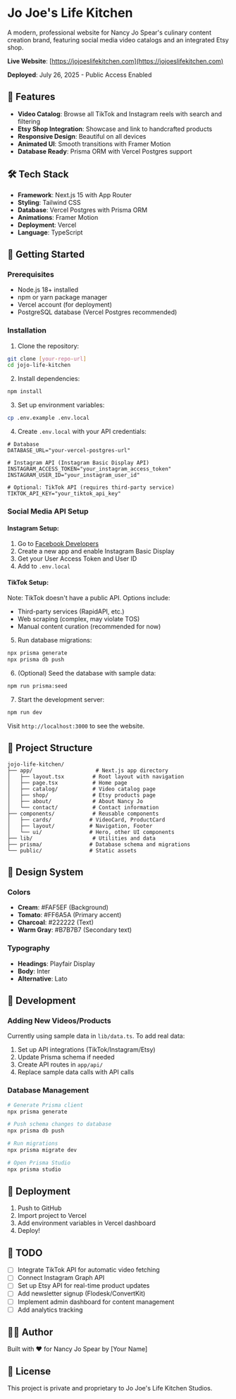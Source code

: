 # Jo Joe's Life Kitchen

A modern, professional website for Nancy Jo Spear's culinary content creation brand, featuring social media video catalogs and an integrated Etsy shop.

**Live Website**: [https://jojoeslifekitchen.com](https://jojoeslifekitchen.com)

**Deployed**: July 26, 2025 - Public Access Enabled

## 🌟 Features

- **Video Catalog**: Browse all TikTok and Instagram reels with search and filtering
- **Etsy Shop Integration**: Showcase and link to handcrafted products
- **Responsive Design**: Beautiful on all devices
- **Animated UI**: Smooth transitions with Framer Motion
- **Database Ready**: Prisma ORM with Vercel Postgres support

## 🛠️ Tech Stack

- **Framework**: Next.js 15 with App Router
- **Styling**: Tailwind CSS
- **Database**: Vercel Postgres with Prisma ORM
- **Animations**: Framer Motion
- **Deployment**: Vercel
- **Language**: TypeScript

## 🚀 Getting Started

### Prerequisites

- Node.js 18+ installed
- npm or yarn package manager
- Vercel account (for deployment)
- PostgreSQL database (Vercel Postgres recommended)

### Installation

1. Clone the repository:
```bash
git clone [your-repo-url]
cd jojo-life-kitchen
```

2. Install dependencies:
```bash
npm install
```

3. Set up environment variables:
```bash
cp .env.example .env.local
```

4. Create `.env.local` with your API credentials:
```
# Database
DATABASE_URL="your-vercel-postgres-url"

# Instagram API (Instagram Basic Display API)
INSTAGRAM_ACCESS_TOKEN="your_instagram_access_token"
INSTAGRAM_USER_ID="your_instagram_user_id"

# Optional: TikTok API (requires third-party service)
TIKTOK_API_KEY="your_tiktok_api_key"
```

### Social Media API Setup

#### Instagram Setup:
1. Go to [Facebook Developers](https://developers.facebook.com/)
2. Create a new app and enable Instagram Basic Display
3. Get your User Access Token and User ID
4. Add to `.env.local`

#### TikTok Setup:
Note: TikTok doesn't have a public API. Options include:
- Third-party services (RapidAPI, etc.)
- Web scraping (complex, may violate TOS)
- Manual content curation (recommended for now)

5. Run database migrations:
```bash
npx prisma generate
npx prisma db push
```

6. (Optional) Seed the database with sample data:
```bash
npm run prisma:seed
```

7. Start the development server:
```bash
npm run dev
```

Visit `http://localhost:3000` to see the website.

## 📂 Project Structure

```
jojo-life-kitchen/
├── app/                    # Next.js app directory
│   ├── layout.tsx         # Root layout with navigation
│   ├── page.tsx           # Home page
│   ├── catalog/           # Video catalog page
│   ├── shop/              # Etsy products page
│   ├── about/             # About Nancy Jo
│   └── contact/           # Contact information
├── components/            # Reusable components
│   ├── cards/            # VideoCard, ProductCard
│   ├── layout/           # Navigation, Footer
│   └── ui/               # Hero, other UI components
├── lib/                   # Utilities and data
├── prisma/               # Database schema and migrations
└── public/               # Static assets
```

## 🎨 Design System

### Colors
- **Cream**: #FAF5EF (Background)
- **Tomato**: #FF6A5A (Primary accent)
- **Charcoal**: #222222 (Text)
- **Warm Gray**: #B7B7B7 (Secondary text)

### Typography
- **Headings**: Playfair Display
- **Body**: Inter
- **Alternative**: Lato

## 🔧 Development

### Adding New Videos/Products

Currently using sample data in `lib/data.ts`. To add real data:

1. Set up API integrations (TikTok/Instagram/Etsy)
2. Update Prisma schema if needed
3. Create API routes in `app/api/`
4. Replace sample data calls with API calls

### Database Management

```bash
# Generate Prisma client
npx prisma generate

# Push schema changes to database
npx prisma db push

# Run migrations
npx prisma migrate dev

# Open Prisma Studio
npx prisma studio
```

## 🚀 Deployment

1. Push to GitHub
2. Import project to Vercel
3. Add environment variables in Vercel dashboard
4. Deploy!

## 📝 TODO

- [ ] Integrate TikTok API for automatic video fetching
- [ ] Connect Instagram Graph API
- [ ] Set up Etsy API for real-time product updates
- [ ] Add newsletter signup (Flodesk/ConvertKit)
- [ ] Implement admin dashboard for content management
- [ ] Add analytics tracking

## 👩‍💻 Author

Built with ❤️ for Nancy Jo Spear by [Your Name]

## 📄 License

This project is private and proprietary to Jo Joe's Life Kitchen Studios.
